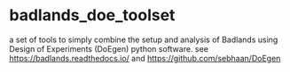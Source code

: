 # badlands_doe_toolset
a set of tools to simply combine the setup and analysis of Badlands using Design of Experiments (DoEgen) python software.
see 
https://badlands.readthedocs.io/
and
https://github.com/sebhaan/DoEgen
